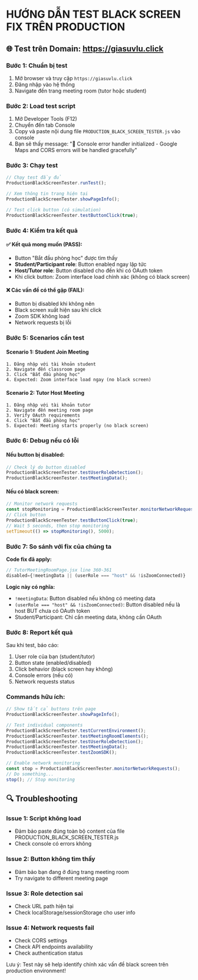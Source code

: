 # HƯỚNG DẪN TEST BLACK SCREEN FIX TRÊN PRODUCTION

## 🌐 Test trên Domain: https://giasuvlu.click

### Bước 1: Chuẩn bị test

1. Mở browser và truy cập `https://giasuvlu.click`
2. Đăng nhập vào hệ thống
3. Navigate đến trang meeting room (tutor hoặc student)

### Bước 2: Load test script

1. Mở Developer Tools (F12)
2. Chuyển đến tab Console
3. Copy và paste nội dung file `PRODUCTION_BLACK_SCREEN_TESTER.js` vào console
4. Bạn sẽ thấy message: "🔧 Console error handler initialized - Google Maps and CORS errors will be handled gracefully"

### Bước 3: Chạy test

```javascript
// Chạy test đầy đủ
ProductionBlackScreenTester.runTest();

// Xem thông tin trang hiện tại
ProductionBlackScreenTester.showPageInfo();

// Test click button (có simulation)
ProductionBlackScreenTester.testButtonClick(true);
```

### Bước 4: Kiểm tra kết quả

#### ✅ Kết quả mong muốn (PASS):

- Button "Bắt đầu phòng học" được tìm thấy
- **Student/Participant role**: Button enabled ngay lập tức
- **Host/Tutor role**: Button disabled cho đến khi có OAuth token
- Khi click button: Zoom interface load chính xác (không có black screen)

#### ❌ Các vấn đề có thể gặp (FAIL):

- Button bị disabled khi không nên
- Black screen xuất hiện sau khi click
- Zoom SDK không load
- Network requests bị lỗi

### Bước 5: Scenarios cần test

#### Scenario 1: Student Join Meeting

```
1. Đăng nhập với tài khoản student
2. Navigate đến classroom page
3. Click "Bắt đầu phòng học"
4. Expected: Zoom interface load ngay (no black screen)
```

#### Scenario 2: Tutor Host Meeting

```
1. Đăng nhập với tài khoản tutor
2. Navigate đến meeting room page
3. Verify OAuth requirements
4. Click "Bắt đầu phòng học"
5. Expected: Meeting starts properly (no black screen)
```

### Bước 6: Debug nếu có lỗi

#### Nếu button bị disabled:

```javascript
// Check lý do button disabled
ProductionBlackScreenTester.testUserRoleDetection();
ProductionBlackScreenTester.testMeetingData();
```

#### Nếu có black screen:

```javascript
// Monitor network requests
const stopMonitoring = ProductionBlackScreenTester.monitorNetworkRequests();
// Click button
ProductionBlackScreenTester.testButtonClick(true);
// Wait 5 seconds, then stop monitoring
setTimeout(() => stopMonitoring(), 5000);
```

### Bước 7: So sánh với fix của chúng ta

**Code fix đã apply:**

```jsx
// TutorMeetingRoomPage.jsx line 360-361
disabled={!meetingData || (userRole === "host" && !isZoomConnected)}
```

**Logic này có nghĩa:**

- `!meetingData`: Button disabled nếu không có meeting data
- `(userRole === "host" && !isZoomConnected)`: Button disabled nếu là host BUT chưa có OAuth token
- Student/Participant: Chỉ cần meeting data, không cần OAuth

### Bước 8: Report kết quả

Sau khi test, báo cáo:

1. User role của bạn (student/tutor)
2. Button state (enabled/disabled)
3. Click behavior (black screen hay không)
4. Console errors (nếu có)
5. Network requests status

### Commands hữu ích:

```javascript
// Show tất cả buttons trên page
ProductionBlackScreenTester.showPageInfo();

// Test individual components
ProductionBlackScreenTester.testCurrentEnvironment();
ProductionBlackScreenTester.testMeetingRoomElements();
ProductionBlackScreenTester.testUserRoleDetection();
ProductionBlackScreenTester.testMeetingData();
ProductionBlackScreenTester.testZoomSDK();

// Enable network monitoring
const stop = ProductionBlackScreenTester.monitorNetworkRequests();
// Do something...
stop(); // Stop monitoring
```

## 🔍 Troubleshooting

### Issue 1: Script không load

- Đảm bảo paste đúng toàn bộ content của file PRODUCTION_BLACK_SCREEN_TESTER.js
- Check console có errors không

### Issue 2: Button không tìm thấy

- Đảm bảo bạn đang ở đúng trang meeting room
- Try navigate to different meeting page

### Issue 3: Role detection sai

- Check URL path hiện tại
- Check localStorage/sessionStorage cho user info

### Issue 4: Network requests fail

- Check CORS settings
- Check API endpoints availability
- Check authentication status

Lưu ý: Test này sẽ help identify chính xác vấn đề black screen trên production environment!
